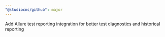 ```yaml
---
"@studiocms/github": major
---
```


Add Allure test reporting integration for better test diagnostics and historical reporting
